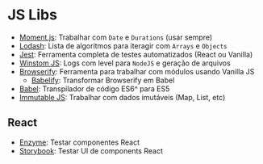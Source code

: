 # JS Libs

- [Moment.js](http://momentjs.com/): Trabalhar com `Date` e `Durations` (usar sempre)
- [Lodash](https://lodash.com/): Lista de algoritmos para iteragir com `Arrays` e `Objects`
- [Jest](https://facebook.github.io/jest/): Ferramenta completa de testes automatizados (React ou Vanilla)
- [Winstom JS](https://github.com/winstonjs/winston): Logs com level para `NodeJS` e geração de arquivos
- [Browserify](http://browserify.org/): Ferramenta para trabalhar com módulos usando Vanilla JS
  - [Babelify](https://github.com/babel/babelify): Transformar Browserify em Babel
- [Babel](https://babeljs.io/): Transpilador de código ES6^ para ES5
- [Immutable JS](https://facebook.github.io/immutable-js/): Trabalhar com dados imutáveis (Map, List, etc)

## React
- [Enzyme](http://airbnb.io/enzyme/): Testar componentes React
- [Storybook](https://storybook.js.org/): Testar UI de components React
